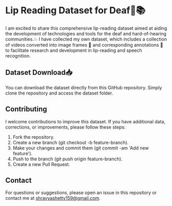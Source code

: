 # Lip Reading Dataset for Deaf👄📚

I am excited to share this comprehensive lip-reading dataset aimed at aiding the development of technologies and tools for the deaf and hard-of-hearing communities.💥 I have collected my own dataset, which includes a collection of videos converted into image frames 📸 and corresponding annotations 📑 to facilitate research and development in lip-reading and speech recognition.

## Dataset Download📥
You can download the dataset directly from this GitHub repository. Simply clone the repository and access the dataset folder.

## Contributing
I welcome contributions to improve this dataset. If you have additional data, corrections, or improvements, please follow these steps:

 1)  Fork the repository.
 2)  Create a new branch (git checkout -b feature-branch).
 3)  Make your changes and commit them (git commit -am 'Add new feature').
 4)  Push to the branch (git push origin feature-branch).
 5)  Create a new Pull Request.

## Contact
For questions or suggestions, please open an issue in this repository or contact me at <span style="color:red">shravyashetty159@gmail.com</span>.
